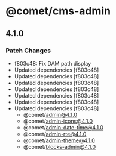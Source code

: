 # @comet/cms-admin

## 4.1.0

### Patch Changes

-   f803c48: Fix DAM path display
-   Updated dependencies [f803c48]
-   Updated dependencies [f803c48]
-   Updated dependencies [f803c48]
-   Updated dependencies [f803c48]
-   Updated dependencies [f803c48]
-   Updated dependencies [f803c48]
-   Updated dependencies [f803c48]
    -   @comet/admin@4.1.0
    -   @comet/admin-icons@4.1.0
    -   @comet/admin-date-time@4.1.0
    -   @comet/admin-rte@4.1.0
    -   @comet/admin-theme@4.1.0
    -   @comet/blocks-admin@4.1.0
